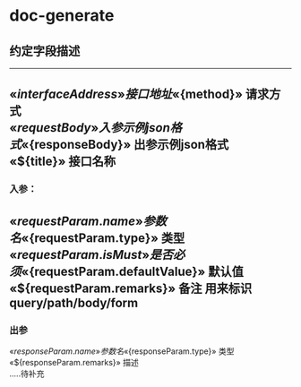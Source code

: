 # doc-generate
## 约定字段描述

---
«${interfaceAddress}»  接口地址  
«${method}» 请求方式  
«${requestBody}» 入参示例json格式  
«${responseBody}» 出参示例json格式  
«${title}»  接口名称  
---
### 入参：
«${requestParam.name}» 参数名  
«${requestParam.type}» 类型  
«${requestParam.isMust}» 是否必须  
«${requestParam.defaultValue}» 默认值  
«${requestParam.remarks}» 备注  用来标识query/path/body/form  
---
### 出参
«${responseParam.name}» 参数名  
«${responseParam.type}» 类型  
«${responseParam.remarks}» 描述  
.....待补充